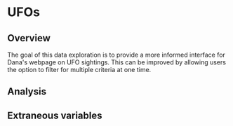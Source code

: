 # UFOs
## Overview
The goal of this data exploration is to provide a more informed interface for Dana's webpage on UFO sightings. This can be improved by allowing users the option to filter for multiple criteria at one time. 
## Analysis
## Extraneous variables
